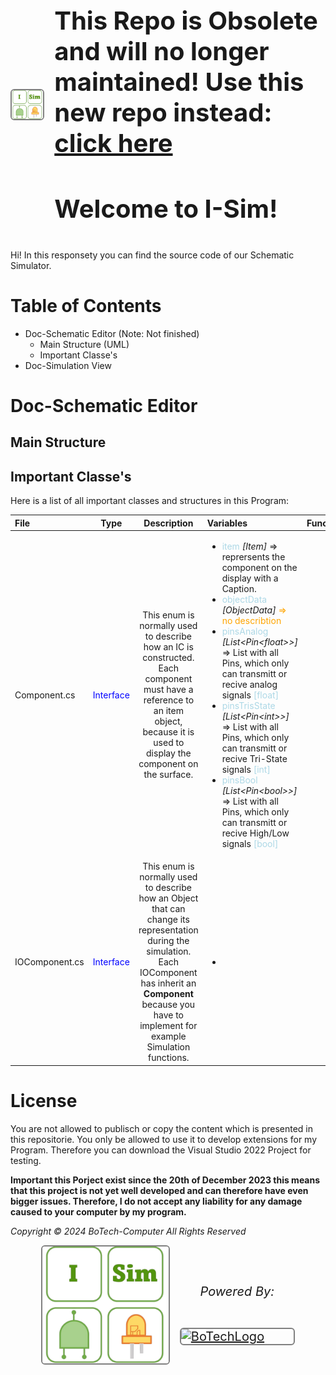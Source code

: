 <html>
<style>
      .container {
        display: flex;
        align-items: center;
        justify-content: center
      }
      img {
        max-width: 100%
      }
      .image {
        flex-basis: 40%
      }
      .text {
        font-size: 20px;
        padding-left: 20px;
      }
  </style>
  <body>
    <div class="container">
      <div class="image">
        <img src="CPU-Sim/Logos/ISimTransparent.png" width="240" style="border: 2px solid gray; border-radius: 6px;">
      </div>
      <div class="text">
        <h1>This Repo is Obsolete and will no longer maintained! Use this new repo instead: <a href="https://www.github.com/BoTech-Development/ISim"> click here</a></h1>
        <h1>Welcome to I-Sim!</h1>
      </div>
    </div>
  </body>
</html>

Hi! In this responsety you can find the source code of our Schematic Simulator.
# Table of Contents

 - Doc-Schematic Editor (Note: Not finished)
	 - Main Structure (UML)
	 - Important Classe's
- Doc-Simulation View
# Doc-Schematic Editor
## Main Structure

## Important Classe's
<style>
red { color: red }
green { color: green }
blue { color: blue }
Lblue { color: lightblue }
orange { color: orange }
</style>
Here is a list of all important classes and structures in this Program:

| File  | Type | Description | Variables | Functions |
| :---  |:----:|    :----:   | :----    | :----      |
| Component.cs | <blue>Interface</blue> | This enum is normally used to describe how an IC is constructed. Each component must have a reference to an item object, because it is used to display the component on the surface. | <ul><li><Lblue>item</Lblue> *[Item]* => reprersents the component on the display with a Caption.</li><li> <Lblue>objectData</Lblue> *[ObjectData]*<orange> => no describtion</orange> </li><li> <Lblue>pinsAnalog</Lblue> *[List<Pin<float\>>]* => List with all Pins, which only can transmitt or recive analog signals <Lblue>[float]</Lblue> </li><li> <Lblue>pinsTrisState</Lblue> *[List<Pin<int\>>]* => List with all Pins, which only can transmitt or recive Tri-State signals <Lblue>[int]</Lblue></li><li> <Lblue>pinsBool</Lblue> *[List<Pin<bool\>>]* => List with all Pins, which only can transmitt or recive High/Low signals <Lblue>[bool]</Lblue> </li></ul>|
| IOComponent.cs | <blue>Interface</blue> | This enum is normally used to describe how an Object that can change its representation during the simulation. Each IOComponent has inherit an **Component** because you have to implement for example Simulation functions.| <ul><li></li></ul>|



# License
You are not allowed to publisch or copy the content which is presented in this repositorie. You only be allowed to use it to develop extensions for my Program. Therefore you can download the Visual Studio 2022 Project for testing. 


**Important this Porject exist since the 20th of December 2023 this means that this project is not yet well developed and can therefore have even bigger issues. Therefore, I do not accept any liability for any damage caused to your computer by my program.**

*Copyright © 2024 BoTech-Computer All Rights Reserved*

  <body>
    <div class="container">
      <div class="image">
        <img src="CPU-Sim/Logos/ISimTransparent.png" width="240" style="border: 2px solid gray; border-radius: 6px;">
      </div>
      <div class="text">
        <h6 style="text-align: center; ">Powered By:</h6>
        <a href="https://www.botech-computer.de/"><img src="www.botech-computer.de/Assets/Logos/BoTechLogoNew.png" alt="BoTechLogo" width="180"  style="display: block; margin-left: auto; margin-right: auto;border: 2px solid gray; border-radius: 6px;"></a>
      </div>
    </div>
  </body>
